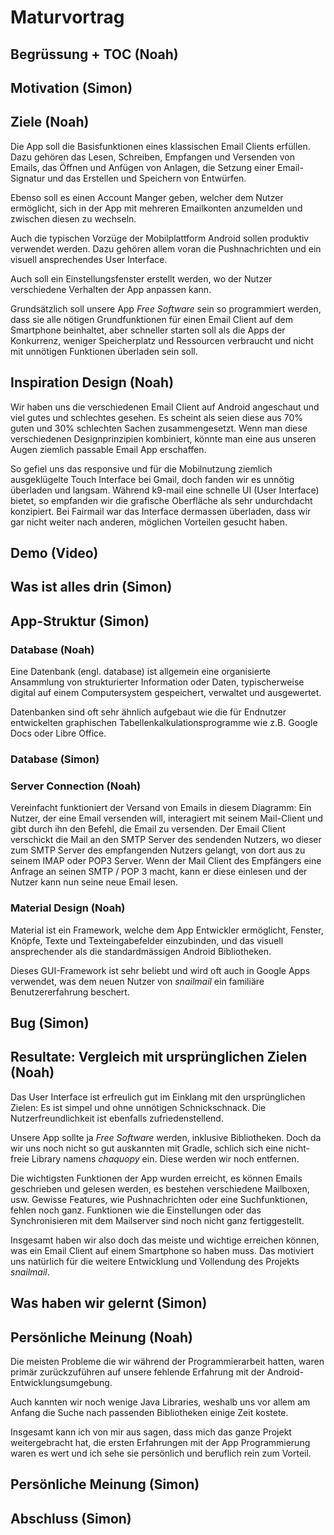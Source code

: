 # Maturvortrag 

## Begrüssung + TOC (Noah)



## Motivation (Simon)

## Ziele (Noah)

Die App soll die Basisfunktionen eines klassischen Email Clients erfüllen. Dazu gehören das Lesen, Schreiben, Empfangen und Versenden von Emails, das Öffnen und Anfügen von Anlagen, die Setzung einer Email-Signatur und das Erstellen und Speichern von Entwürfen.

Ebenso soll es einen Account Manger geben, welcher dem Nutzer ermöglicht, sich in der App mit mehreren Emailkonten anzumelden und zwischen diesen zu wechseln.

Auch die typischen Vorzüge der Mobilplattform Android sollen produktiv verwendet werden. Dazu gehören allem voran die Pushnachrichten und ein visuell ansprechendes User Interface.

Auch soll ein Einstellungsfenster erstellt werden, wo der Nutzer verschiedene Verhalten der App anpassen kann.

Grundsätzlich soll unsere App *Free Software* sein so programmiert werden, dass sie alle nötigen Grundfunktionen für einen Email Client auf dem Smartphone beinhaltet, aber schneller starten soll als die Apps der Konkurrenz, weniger Speicherplatz und Ressourcen verbraucht und nicht mit unnötigen Funktionen überladen sein soll.

## Inspiration Design (Noah)

Wir haben uns die verschiedenen Email Client auf Android angeschaut und viel gutes und schlechtes gesehen. Es scheint als seien diese aus 70% guten und 30% schlechten Sachen zusammengesetzt. Wenn man diese verschiedenen Designprinzipien kombiniert, könnte man eine aus unseren Augen ziemlich passable Email App erschaffen.

So gefiel uns das responsive und für die Mobilnutzung ziemlich ausgeklügelte Touch Interface bei Gmail, doch fanden wir es unnötig überladen und langsam. Während k9-mail eine schnelle UI (User Interface) bietet, so empfanden wir die grafische Oberfläche als sehr undurchdacht konzipiert. Bei Fairmail war das Interface dermassen überladen, dass wir gar nicht weiter nach anderen, möglichen Vorteilen gesucht haben.

## Demo (Video)

## Was ist alles drin (Simon)

## App-Struktur (Simon)

### Database (Noah)

Eine Datenbank (engl. database) ist allgemein eine organisierte Ansammlung von strukturierter Information oder Daten, typischerweise digital auf einem Computersystem gespeichert, verwaltet und ausgewertet.

Datenbanken sind oft sehr ähnlich aufgebaut wie die für Endnutzer entwickelten graphischen Tabellenkalkulationsprogramme wie z.B. Google Docs oder Libre Office.

### Database (Simon)

### Server Connection (Noah)

Vereinfacht funktioniert der Versand von Emails in diesem Diagramm: Ein Nutzer, der eine Email versenden will, interagiert mit seinem Mail-Client und gibt durch ihn den Befehl, die Email zu versenden. Der Email Client verschickt die Mail an den SMTP Server des sendenden Nutzers, wo dieser zum SMTP Server des empfangenden Nutzers gelangt, von dort aus zu seinem IMAP oder POP3 Server. Wenn der Mail Client des Empfängers eine Anfrage an seinen SMTP / POP 3 macht, kann er diese einlesen und der Nutzer kann nun seine neue Email lesen.

### Material Design (Noah)

Material ist ein Framework, welche dem App Entwickler ermöglicht, Fenster, Knöpfe, Texte und Texteingabefelder einzubinden, und das visuell ansprechender als die standardmässigen Android Bibliotheken.

Dieses GUI-Framework ist sehr beliebt und wird oft auch in Google Apps verwendet, was dem neuen Nutzer von *snailmail* ein familiäre Benutzererfahrung beschert.

## Bug (Simon)

## Resultate: Vergleich mit ursprünglichen Zielen (Noah)
Das User Interface ist erfreulich gut im Einklang mit den ursprünglichen Zielen: Es ist simpel und ohne unnötigen Schnickschnack. Die Nutzerfreundlichkeit ist ebenfalls zufriedenstellend.

Unsere App sollte ja *Free Software* werden, inklusive Bibliotheken. Doch da wir uns noch nicht so gut auskannten mit Gradle, schlich sich eine nicht-freie Library namens *chaquopy* ein. Diese werden wir noch entfernen.

Die wichtigsten Funktionen der App wurden erreicht, es können Emails geschrieben und gelesen werden, es bestehen verschiedene Mailboxen, usw. Gewisse Features, wie Pushnachrichten oder eine Suchfunktionen, fehlen noch ganz. Funktionen wie die Einstellungen oder das Synchronisieren mit dem Mailserver sind noch nicht ganz fertiggestellt.

Insgesamt haben wir also doch das meiste und wichtige erreichen können, was ein Email Client auf einem Smartphone so haben muss. Das motiviert uns natürlich für die weitere Entwicklung und Vollendung des Projekts *snailmail*.

## Was haben wir gelernt (Simon)

## Persönliche Meinung (Noah)

Die meisten Probleme die wir während der Programmierarbeit hatten, waren primär zurückzuführen auf unsere fehlende Erfahrung mit der Android-Entwicklungsumgebung.

Auch kannten wir noch wenige Java Libraries, weshalb uns vor allem am Anfang die Suche nach passenden Bibliotheken einige Zeit kostete.

Insgesamt kann ich von mir aus sagen, dass mich das ganze Projekt weitergebracht hat, die ersten Erfahrungen mit der App Programmierung waren es wert und ich sehe sie persönlich und beruflich rein zum Vorteil.

## Persönliche Meinung (Simon)

## Abschluss (Simon)
